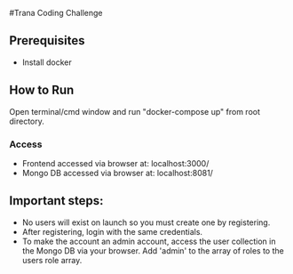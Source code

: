 #Trana Coding Challenge

## Prerequisites

- Install docker

## How to Run

Open terminal/cmd window and run "docker-compose up" from root directory.

### Access
- Frontend accessed via browser at: localhost:3000/
- Mongo DB accessed via browser at: localhost:8081/


## Important steps:

- No users will exist on launch so you must create one by registering. 
- After registering, login with the same credentials. 
- To make the account an admin account, access the user collection in the Mongo DB via your browser. Add 'admin' to the array of roles to the users role array.

